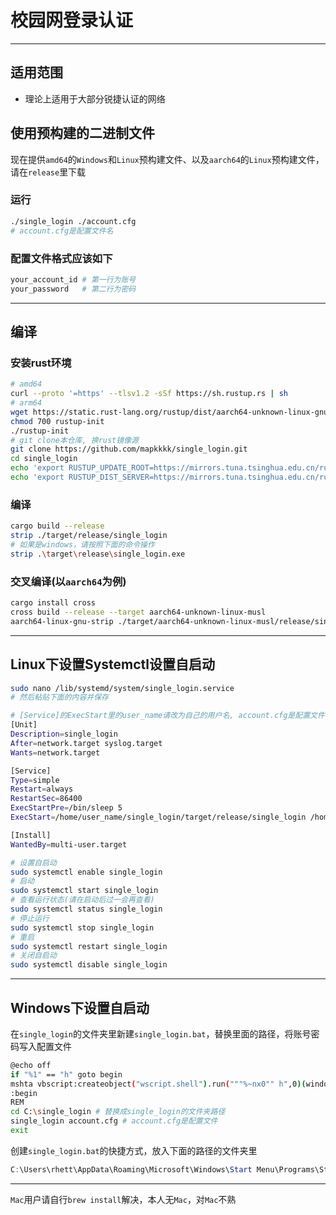 # 校园网登录认证

------

## 适用范围

- 理论上适用于大部分锐捷认证的网络

## 使用预构建的二进制文件

现在提供`amd64`的`Windows`和`Linux`预构建文件、以及`aarch64`的`Linux`预构建文件，请在`release`里下载

### 运行

```bash
./single_login ./account.cfg
# account.cfg是配置文件名
```

### 配置文件格式应该如下

```bash
your_account_id	# 第一行为账号
your_password	# 第二行为密码
```

------

## 编译

### 安装rust环境

```bash
# amd64
curl --proto '=https' --tlsv1.2 -sSf https://sh.rustup.rs | sh
# arm64
wget https://static.rust-lang.org/rustup/dist/aarch64-unknown-linux-gnu/rustup-init
chmod 700 rustup-init
./rustup-init
# git clone本仓库, 换rust镜像源
git clone https://github.com/mapkkkk/single_login.git
cd single_login
echo 'export RUSTUP_UPDATE_ROOT=https://mirrors.tuna.tsinghua.edu.cn/rustup/rustup' >> ~/.bash_profile
echo 'export RUSTUP_DIST_SERVER=https://mirrors.tuna.tsinghua.edu.cn/rustup' >> ~/.bash_profile
```

### 编译

```bash
cargo build --release
strip ./target/release/single_login
# 如果是windows，请按照下面的命令操作
strip .\target\release\single_login.exe
```

### 交叉编译(以`aarch64`为例)

```bash
cargo install cross
cross build --release --target aarch64-unknown-linux-musl
aarch64-linux-gnu-strip ./target/aarch64-unknown-linux-musl/release/single_login
```

------

## Linux下设置Systemctl设置自启动

```bash
sudo nano /lib/systemd/system/single_login.service
# 然后粘贴下面的内容并保存
```

```bash
# [Service]的ExecStart里的user_name请改为自己的用户名, account.cfg是配置文件名
[Unit]
Description=single_login
After=network.target syslog.target
Wants=network.target

[Service]
Type=simple
Restart=always
RestartSec=86400
ExecStartPre=/bin/sleep 5
ExecStart=/home/user_name/single_login/target/release/single_login /home/user_name/single_login/target/release/account.cfg

[Install]
WantedBy=multi-user.target
```

```bash
# 设置自启动
sudo systemctl enable single_login
# 启动
sudo systemctl start single_login
# 查看运行状态(请在启动后过一会再查看)
sudo systemctl status single_login
# 停止运行
sudo systemctl stop single_login
# 重启
sudo systemctl restart single_login
# 关闭自启动
sudo systemctl disable single_login
```

------

## Windows下设置自启动

在`single_login`的文件夹里新建`single_login.bat`，替换里面的路径，将账号密码写入配置文件

```bash
@echo off
if "%1" == "h" goto begin
mshta vbscript:createobject("wscript.shell").run("""%~nx0"" h",0)(window.close)&&exit
:begin
REM
cd C:\single_login # 替换成single_login的文件夹路径
single_login account.cfg # account.cfg是配置文件
exit
```

创建`single_login.bat`的快捷方式，放入下面的路径的文件夹里

```powershell
C:\Users\rhett\AppData\Roaming\Microsoft\Windows\Start Menu\Programs\Startup
```

------

`Mac`用户请自行`brew install`解决，本人无`Mac`，对`Mac`不熟
